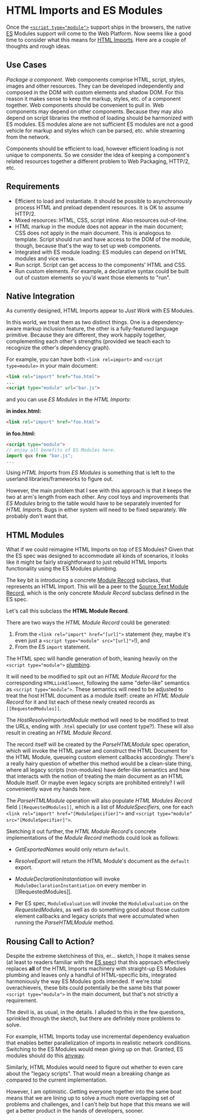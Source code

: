# HTML Imports and ES Modules

Once the [`<script type="module">`](https://github.com/whatwg/html/pull/443) support ships in the browsers, the native [ES](https://tc39.github.io/ecma262/) Modules support will come to the Web Platform. Now seems like a good time to consider what this means for [HTML Imports](http://w3c.github.io/webcomponents/spec/imports/). Here are a couple of thoughts and rough ideas.

## Use Cases

*Package a component.* Web components comprise HTML, script, styles, images and other resources. They can be developed independently and composed in the DOM with custom elements and shadow DOM. For this reason it makes sense to keep the markup, styles, etc. of a component together. Web components should be convenient to pull in. Web components may depend on other components. Because they may also depend on script libraries the method of loading should be harmonized with ES modules. ES modules alone are not sufficient ES modules are not a good vehicle for markup and styles which can be parsed, etc. while streaming from the network.

Components should be efficient to load, however efficient loading is not unique to components. So we consider the idea of keeping a component's related resources together a different problem to Web Packaging, HTTP/2, etc.

## Requirements

* Efficient to load and instantiate. It should be possible to asynchronously process HTML and preload dependent resources. It is OK to assume HTTP/2.
* Mixed resources: HTML, CSS, script inline. Also resources out-of-line.
* HTML markup in the module does not appear in the main document; CSS does not apply in the main document. This is analogous to template. Script should run and have access to the DOM of the module, though, because that's the way to set up web components.
* Integrated with ES module loading: ES modules can depend on HTML modules and vice versa.
* Run script. Script can get access to the components' HTML and CSS.
* Run custom elements. For example, a declarative syntax could be built out of custom elements so you'd want those elements to "run".

## Native Integration

As currently designed, HTML Imports appear to *Just Work* with ES Modules.

In this world, we treat them as two distinct things. One is a dependency-aware markup inclusion feature, the other is a fully-featured language primitive. Because they are different, they work happily together, complementing each other's strengths (provided we teach each to recognize the other's dependency graph).

For example, you can have both `<link rel=import>` and `<script type=module>` in your main document:

```html
<link rel="import" href="foo.html">
...
<script type="module" url="bar.js">
```

and you can use *ES Modules* in the *HTML Imports*:

**in index.html:**
```html
<link rel="import" href="foo.html">
```

**in foo.html:**
```html
<script type="module">
// enjoy all benefits of ES Modules here.
import qux from "bar.js";
...
```

Using *HTML Imports* from *ES Modules* is something that is left to the userland libraries/frameworks to figure out.

However, the main problem that I see with this approach is that it keeps the two at arm's length from each other. Any cool toys and improvements that *ES Modules* bring to the table would have to be separately invented for *HTML Imports*. Bugs in either system will need to be fixed separately. We probably don't want that.

## HTML Modules

What if we could reimagine HTML Imports on top of ES Modules? Given that the ES spec was designed to accommodate all kinds of scenarios, it looks like it might be fairly straightforward to just rebuild HTML Imports functionality using the ES Modules plumbing.

The key bit is introducing a concrete [Module Record](https://tc39.github.io/ecma262/#sec-abstract-module-records) subclass, that represents an HTML Import. This will be a peer to the [Source Text Module Record](https://tc39.github.io/ecma262/#sec-source-text-module-records), which is the only concrete *Module Record* subclass defined in the ES spec.

Let's call this subclass the **HTML Module Record**.

There are two ways the *HTML Module Record* could be generated:

1. From the `<link rel="import" href="[url]">` statement (hey, maybe it's even just a `<script type="module" src="[url]">`!), and
2. From the  ES `import` statement.

The HTML spec will handle generation of both, leaning heavily on the `<script type="module">` [plumbing](https://github.com/whatwg/html/pull/443).

It will need to be modified to spit out an *HTML Module Record* for the corresponding `HTMLLinkElement`, following the same "defer-like" semantics as `<script type="module">`. These semantics will need to be adjusted to treat the host HTML document as a module itself: create an *HTML Module Record* for it and list each of these newly created records as `[[RequestedModules]]`.

The *HostResolveImportedModule* method will need to be modified to treat the URLs, ending with `.html` specially (or use content type?). These will also result in creating an *HTML Module Record*.

The record itself will be created by the *ParseHTMLModule* spec operation, which will invoke the HTML parser and construct the HTML Document for the HTML Module, queueing custom element callbacks accordingly. There's a really hairy question of whether this method would be a clean-slate thing, where all legacy scripts (non-modules) have defer-like semantics and how that interacts with the notion of treating the main document as an HTML Module itself. Or maybe even legacy scripts are prohibited entirely? I will conveniently wave my hands here.

The *ParseHTMLModule* operation will also populate *HTML Modules Record* field `[[RequestedModules]]`, which is a list of *ModuleSpecifier*s, one for each `<link rel="import" href="[ModuleSpecifier]">` and `<script type="module" src="[ModuleSpecifier]">`.

Sketching it out further, the *HTML Module Record*'s concrete implementations of the *Module Record* methods could look as follows:

* *GetExportedNames* would only return `default`.

* *ResolveExport* will return the HTML Module's document as the `default` export.

* *ModuleDeclarationInstantiation* will invoke `ModuleDeclarationInstantiation` on  every member in [[RequestedModules]].

* Per ES spec, `ModuleEvaluation` will invoke the `ModuleEvaluation` on the *RequestedModules*, as well as do something good about those custom element callbacks and legacy scripts that were accumulated when running the *ParseHTMLModule* method.

## Rousing Call to Action?

Despite the extreme sketchiness of this, er... sketch, I hope it makes sense (at least to readers familiar with the [ES spec](https://tc39.github.io/ecma262/)) that this approach effectively replaces **all** of the HTML Imports machinery with straight-up ES Modules plumbing and leaves only a handful of HTML-specific bits, integrated harmoniously the way ES Modules gods intended. If we're total overachievers, these bits could potentially be the same bits that power `<script type="module">` in the main document, but that's not strictly a requirement.

The devil is, as usual, in the details. I alluded to this in the few questions, sprinkled through the sketch, but there are definitely more problems to solve.

For example, HTML Imports today use incremental dependency evaluation that enables better parallelization of imports in realistic network conditions. Switching to the ES Modules would mean giving up on that. Granted, ES modules should do this [anyway](https://github.com/whatwg/loader/issues/85).

Similarly, HTML Modules would need to figure out whether to even care about the "legacy scripts". That would mean a breaking change as compared to the current implementation.

However, I am optimistic. Getting everyone together into the same boat means that we are lining up to solve a much more overlapping set of problems and challenges, and I can't help but hope that this means we will get a better product in the hands of developers, sooner.


